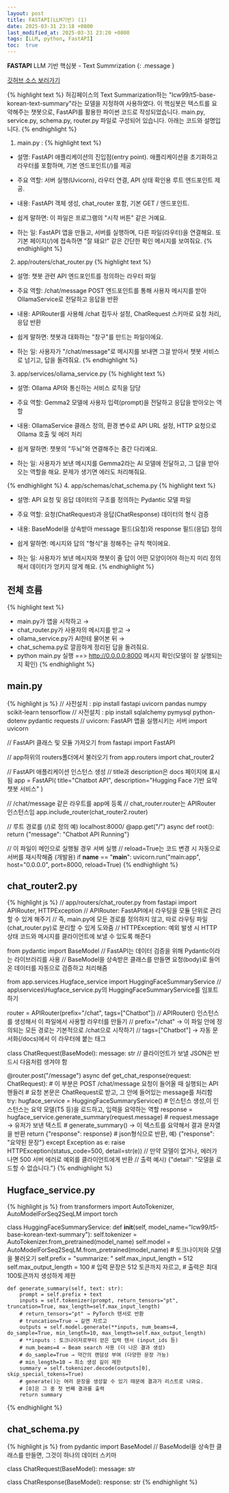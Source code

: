 ```yaml
---
layout: post
title: FASTAPI(LLM기반) (1)
date: 2025-03-31 23:18 +0800
last_modified_at: 2025-03-31 23:20 +0800
tags: [LLM, python, FastAPI]
toc:  true
---
```

**FASTAPI** LLM 기반 핵심봇 - Text Summrization
{: .message }

[깃허브 소스 보러가기](https://github.com/ssuuoo12/LLM-Fastapi-summri)


{% highlight text %}
허깅페이스의 Text Summarization하는 "lcw99/t5-base-korean-text-summary"라는 모델을
지정하여 사용하였다.
이 핵심봇은 텍스트를 요약해주는 챗봇으로, FastAPI를 활용한 파이썬 코드로 작성되었습니다. 
main.py, service.py, schema.py, router.py 파일로 구성되어 있습니다. 아래는 코드와 
설명입니다.
{% endhighlight %}


1. main.py : 
{% highlight text %}
- 설명: FastAPI 애플리케이션의 진입점(entry point). 애플리케이션을 초기화하고 라우터를 포함하며, 
기본 엔드포인트(/)를 제공
- 주요 역할: 서버 실행(Uvicorn), 라우터 연결, API 상태 확인용 루트 엔드포인트 제공.
- 내용: FastAPI 객체 생성, chat_router 포함, 기본 GET / 엔드포인트.

- 쉽게 말하면: 이 파일은 프로그램의 "시작 버튼" 같은 거예요.
- 하는 일: FastAPI 앱을 만들고, 서버를 실행하며, 다른 파일(라우터)을 연결해요. 
또 기본 페이지(/)에 접속하면 "잘 돼요!" 같은 간단한 확인 메시지를 보여줘요.
{% endhighlight %}

2. app/routers/chat_router.py
{% highlight text %}
- 설명: 챗봇 관련 API 엔드포인트를 정의하는 라우터 파일
- 주요 역할: /chat/message POST 엔드포인트를 통해 사용자 메시지를 받아 OllamaService로 전달하고 응답을 반환
- 내용: APIRouter를 사용해 /chat 접두사 설정, ChatRequest 스키마로 요청 처리, 응답 반환

- 쉽게 말하면: 챗봇과 대화하는 "창구"를 만드는 파일이에요.
- 하는 일: 사용자가 "/chat/message"로 메시지를 보내면 그걸 받아서 챗봇 서비스로 넘기고, 답을 돌려줘요.
{% endhighlight %}


3. app/services/ollama_service.py
{% highlight text %}
- 설명: Ollama API와 통신하는 서비스 로직을 담당
- 주요 역할: Gemma2 모델에 사용자 입력(prompt)을 전달하고 응답을 받아오는 역할
- 내용: OllamaService 클래스 정의, 환경 변수로 API URL 설정, HTTP 요청으로 Ollama 호출 및 에러 처리

- 쉽게 말하면: 챗봇의 "두뇌"와 연결해주는 중간 다리예요.
- 하는 일: 사용자가 보낸 메시지를 Gemma2라는 AI 모델에 전달하고, 그 답을 받아오는 역할을 해요.
 문제가 생기면 에러도 처리해줘요.

{% endhighlight %}
4. app/schemas/chat_schema.py
{% highlight text %}
- 설명: API 요청 및 응답 데이터의 구조를 정의하는 Pydantic 모델 파일
- 주요 역할: 요청(ChatRequest)과 응답(ChatResponse) 데이터의 형식 검증
- 내용: BaseModel을 상속받아 message 필드(요청)와 response 필드(응답) 정의

- 쉽게 말하면: 메시지와 답의 "형식"을 정해주는 규칙 책이에요.
- 하는 일: 사용자가 보낸 메시지와 챗봇이 줄 답이 어떤 모양이어야 하는지 미리 정의해서 데이터가 
엉키지 않게 해요.
{% endhighlight %}

## 전체 흐름
{% highlight text %}
- main.py가 앱을 시작하고 →
- chat_router.py가 사용자의 메시지를 받고 →
- ollama_service.py가 AI한테 물어본 뒤 →
- chat_schema.py로 깔끔하게 정리된 답을 돌려줘요.
- python main.py 실행 ==> http://0.0.0.0:8000 메시지 확인(모델이 잘 실행되는지 확인)
{% endhighlight %}


## main.py

{% highlight js %}
// 사전설치 : pip install fastapi uvicorn pandas numpy scikit-learn tensorflow 
// 사전설치 : pip install sqlalchemy pymysql python-dotenv pydantic requests
// uvicorn: FastAPI 앱을 실행시키는 서버
import uvicorn

// FastAPI 클래스 및 모듈 가져오기
from fastapi import FastAPI

// app하위의 routers폴더에서 불러오기
from app.routers import chat_router2

// FastAPI 애플리케이션 인스턴스 생성
// title과 description은 docs 페이지에 표시됨
app = FastAPI(
    title="Chatbot API", description="Hugging Face 기반 요약 챗봇 서비스"
)

// /chat/message 같은 라우트를 app에 등록
// chat_router.router는 APIRouter 인스턴스임
app.include_router(chat_router2.router)

// 루트 경로를 (/)로 정의 예) localhost:8000/
@app.get("/")
async def root():
    return {"message": "Chatbot API Running"}

// 이 파일이 메인으로 실행될 경우 서버 실행
// reload=True는 코드 변경 시 자동으로 서버를 재시작해줌 (개발용)
if __name__ == "__main__":
    uvicorn.run("main:app", host="0.0.0.0", port=8000, reload=True)
{% endhighlight %}

## chat_router2.py
{% highlight js %}
// app/routers/chat_router.py
from fastapi import APIRouter, HTTPException
// APIRouter: FastAPI에서 라우팅을 모듈 단위로 관리할 수 있게 해주기 
// 즉, main.py에 모든 경로를 정의하지 않고, 따로 라우팅 파일(chat_router.py)로 분리할 수 있게 도와줌
// HTTPException: 예외 발생 시 HTTP 상태 코드와 메시지를 클라이언트에 보낼 수 있도록 해준다

from pydantic import BaseModel
// FastAPI는 데이터 검증을 위해 Pydantic이라는 라이브러리를 사용
// BaseModel을 상속받은 클래스를 만들면 요청(body)로 들어온 데이터를 자동으로 검증하고 처리해줌

from app.services.Hugface_service import HuggingFaceSummaryService
// app\services\Hugface_service.py의 HuggingFaceSummaryService를 임포트하기


router = APIRouter(prefix="/chat", tags=["Chatbot"])
// APIRouter() 인스턴스를 생성해서 이 파일에서 사용할 라우터를 만들기
// prefix="/chat" → 이 파일 안에 정의되는 모든 경로는 기본적으로 /chat으로 시작하기
// tags=["Chatbot"] → 자동 문서화(/docs)에서 이 라우터에 붙는 태그

class ChatRequest(BaseModel):
    message: str
// 클라이언트가 보낼 JSON은 반드시 다음처럼 생겨야 함


@router.post("/message")
async def get_chat_response(request: ChatRequest):
    # 이 부분은 POST /chat/message 요청이 들어올 때 실행되는 API 핸들러
    # 요청 본문은 ChatRequest로 받고, 그 안에 들어있는 message를 처리함
    try:
        hugface_service = HuggingFaceSummaryService() # 인스턴스 생성,이 인스턴스는 요약 모델(T5 등)을 로드하고, 입력을 요약하는 역할
        response = hugface_service.generate_summary(request.message) 
        # request.message → 유저가 보낸 텍스트
        # generate_summary() → 이 텍스트를 요약해서 결과 문자열을 반환
        return {"response": response} # json형식으로 반환, 예) {"response": "요약된 문장"}
    except Exception as e:
        raise HTTPException(status_code=500, detail=str(e))
    // 만약 모델이 없거나, 에러가 나면 500 서버 에러로 예외를 클라이언트에게 반환
    // 출력 예시) {"detail": "모델을 로드할 수 없습니다."}
{% endhighlight %}

## Hugface_service.py
{% highlight js %}
from transformers import AutoTokenizer, AutoModelForSeq2SeqLM
import torch

class HuggingFaceSummaryService:
    def __init__(self, model_name="lcw99/t5-base-korean-text-summary"):
        self.tokenizer = AutoTokenizer.from_pretrained(model_name)
        self.model = AutoModelForSeq2SeqLM.from_pretrained(model_name) # 토크나이저와 모델을 불러오기
        self.prefix = "summarize: "
        self.max_input_length = 512
        self.max_output_length = 100
        # 입력 문장은 512 토큰까지 자르고,
        # 출력은 최대 100토큰까지 생성하게 제한

    def generate_summary(self, text: str):
        prompt = self.prefix + text
        inputs = self.tokenizer(prompt, return_tensors="pt", truncation=True, max_length=self.max_input_length)
        # return_tensors="pt" → PyTorch 텐서로 반환
        # truncation=True → 길면 자르고
        outputs = self.model.generate(**inputs, num_beams=4, do_sample=True, min_length=10, max_length=self.max_output_length)
        # **inputs : 토크나이저로부터 얻은 입력 텐서 (input_ids 등)
        # num_beams=4 → Beam search 사용 (더 나은 결과 생성)
        # do_sample=True → 약간의 랜덤성 부여 (다양한 문장 가능)
        # min_length=10 → 최소 생성 길이 제한
        summary = self.tokenizer.decode(outputs[0], skip_special_tokens=True)
        # generate()는 여러 문장을 생성할 수 있기 때문에 결과가 리스트로 나와요.
        # [0]은 그 중 첫 번째 결과를 출력
        return summary
{% endhighlight %}

## chat_schema.py
{% highlight js %}
from pydantic import BaseModel
// BaseModel을 상속한 클래스를 만들면, 그것이 하나의 데이터 스키마

class ChatRequest(BaseModel):
    message: str

class ChatResponse(BaseModel):
    response: str
{% endhighlight %}


